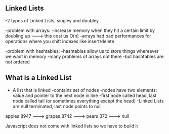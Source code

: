 ## Linked Lists

-2 types of Linked Lists, singley and doubley

-problem with arrays: 
  -increase memory when they hit a certain limit by doubling up ---> this cost us O(n)
  -arrays had bad performances for operations where you shift indexes like insert/delete

-problem with hashtables:
  -hashtables allow us to store things whereever we want in memory
  -many problems of arrays not there
  -but hashtables are not ordered

  ## What is a Linked List

  - A list that is linked
  -contains set of nodes
    -nodes have two elements: value and pointer to the next node in line
  -first node called head, last node called tail (or sometimes everything except the head)
  -Linked Lists are null terminated, last node points to null

  apples
  8947  ---> grapes
             8742  ---> pears
                        372  ---> null 
  
  Javascript does not come with linked lists so we have to build it